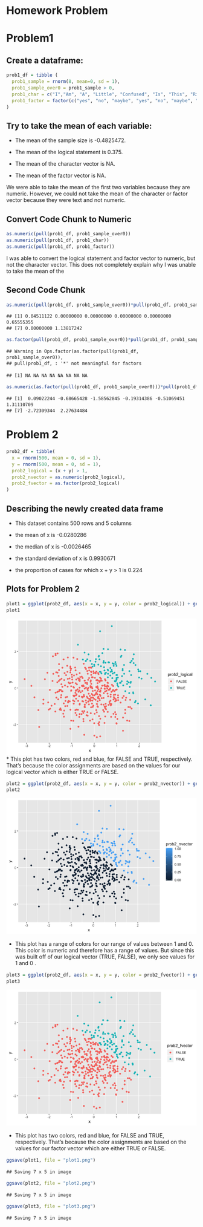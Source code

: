 Homework Problem
================

# Problem1

## Create a dataframe:

``` r
prob1_df = tibble (
  prob1_sample = rnorm(8, mean=0, sd = 1),
  prob1_sample_over0 = prob1_sample > 0,
  prob1_char = c("I","Am", "A", "Little", "Confused", "Is", "This", "Right"),
  prob1_factor = factor(c("yes", "no", "maybe", "yes", "no", "maybe", "yes", "no"))
)
```

## Try to take the mean of each variable:

  - The mean of the sample size is -0.4825472.

  - The mean of the logical statement is 0.375.

  - The mean of the character vector is NA.

  - The mean of the factor vector is NA.

We were able to take the mean of the first two variables because they
are numeric. However, we could not take the mean of the character or
factor vector because they were text and not numeric.

## Convert Code Chunk to Numeric

``` r
as.numeric(pull(prob1_df, prob1_sample_over0))
as.numeric(pull(prob1_df, prob1_char))
as.numeric(pull(prob1_df, prob1_factor))
```

I was able to convert the logical statement and factor vector to
numeric, but not the character vector. This does not completely explain
why I was unable to take the mean of
the

## Second Code Chunk

``` r
as.numeric(pull(prob1_df, prob1_sample_over0))*pull(prob1_df, prob1_sample)
```

    ## [1] 0.04511122 0.00000000 0.00000000 0.00000000 0.00000000 0.65555355
    ## [7] 0.00000000 1.13817242

``` r
as.factor(pull(prob1_df, prob1_sample_over0))*pull(prob1_df, prob1_sample)
```

    ## Warning in Ops.factor(as.factor(pull(prob1_df, prob1_sample_over0)),
    ## pull(prob1_df, : '*' not meaningful for factors

    ## [1] NA NA NA NA NA NA NA NA

``` r
as.numeric(as.factor(pull(prob1_df, prob1_sample_over0)))*pull(prob1_df, prob1_sample)
```

    ## [1]  0.09022244 -0.68665428 -1.58562845 -0.19314386 -0.51069451  1.31110709
    ## [7] -2.72309344  2.27634484

# Problem 2

``` r
prob2_df = tibble(
  x = rnorm(500, mean = 0, sd = 1),
  y = rnorm(500, mean = 0, sd = 1),
  prob2_logical = (x + y) > 1,
  prob2_nvector = as.numeric(prob2_logical),
  prob2_fvector = as.factor(prob2_logical)
)
```

## Describing the newly created data frame

  - This dataset contains 500 rows and 5 columns

  - the mean of x is -0.0280286

  - the median of x is -0.0026465

  - the standard deviation of x is 0.9930671

  - the proportion of cases for which x + y \> 1 is
0.224

## Plots for Problem 2

``` r
plot1 = ggplot(prob2_df, aes(x = x, y = y, color = prob2_logical)) + geom_point()
plot1
```

![](p8105_hw1_hf2379_files/figure-gfm/problem2_plot_logical-1.png)<!-- -->
\* This plot has two colors, red and blue, for FALSE and TRUE,
respectively. That’s because the color assignments are based on the
values for our logical vector which is either TRUE or
FALSE.

``` r
plot2 = ggplot(prob2_df, aes(x = x, y = y, color = prob2_nvector)) + geom_point()
plot2
```

![](p8105_hw1_hf2379_files/figure-gfm/problem2_plot_nvector-1.png)<!-- -->

  - This plot has a range of colors for our range of values between 1
    and 0. This color is numeric and therefore has a range of values.
    But since this was built off of our logical vector (TRUE, FALSE), we
    only see values for 1 and 0
.

<!-- end list -->

``` r
plot3 = ggplot(prob2_df, aes(x = x, y = y, color = prob2_fvector)) + geom_point()
plot3
```

![](p8105_hw1_hf2379_files/figure-gfm/problem2_plot_fvector-1.png)<!-- -->

  - This plot has two colors, red and blue, for FALSE and TRUE,
    respectively. That’s because the color assignments are based on the
    values for our factor vector which are either TRUE or FALSE.

<!-- end list -->

``` r
ggsave(plot1, file = "plot1.png")
```

    ## Saving 7 x 5 in image

``` r
ggsave(plot2, file = "plot2.png")
```

    ## Saving 7 x 5 in image

``` r
ggsave(plot3, file = "plot3.png")
```

    ## Saving 7 x 5 in image
